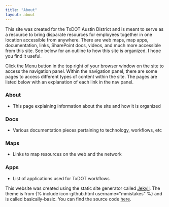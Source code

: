 ```yaml
---
title: "About"
layout: about
---
```


This site was created for the TxDOT Austin District and is meant to serve as a resource to bring disparate resources for employees together in one location accessible from anywhere. There are web maps, map apps, documentation, links, SharePoint docs, videos, and much more accessible from this site. See below for an outline to how this site is organized. I hope you find it useful.

Click the Menu button in the top right of your browser window on the site to access the navigation panel. Within the navigation panel, there are some pages to access different types of content within the site. The pages are listed below with an explanation of each link in the nav panel.

### About
  - This page explaining information about the site and how it is organized

### Docs
  - Various documentation pieces pertaining to technology, workflows, etc

### Maps
  - Links to map resources on the web and the network

### Apps
  - List of applications used for TxDOT workflows


This website was created using the static site generator called [Jekyll](https://jekyllrb.com/). The theme is from {% include icon-github.html username="mmistakes" %} and is called basically-basic. You can find the source code [here](https://github.com/mmistakes/jekyll-theme-basically-basic).
